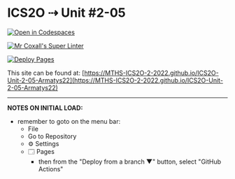 # ICS2O ⇢ Unit #2-05

[![Open in Codespaces](https://classroom.github.com/assets/launch-codespace-f4981d0f882b2a3f0472912d15f9806d57e124e0fc890972558857b51b24a6f9.svg)](https://classroom.github.com/open-in-codespaces?assignment_repo_id=10620413)

[![Mr Coxall's Super Linter](https://github.com/MTHS-ICS2O-2-2022/ICS2O-Unit-2-05-Armatys22/workflows/Mr%20Coxall's%20Super%20Linter/badge.svg)](https://github.com/MTHS-ICS2O-2-2022/ICS2O-Unit-2-05-Armatys22/actions)

[![Deploy Pages](https://github.com/MTHS-ICS2O-2-2022/ICS2O-Unit-2-05-Armatys22/workflows/Deploy%20Pages/badge.svg)](https://github.com/MTHS-ICS2O-2-2022/ICS2O-Unit-2-05-Armatys22/actions)

This site can be found at: [https://MTHS-ICS2O-2-2022.github.io/ICS2O-Unit-2-05-Armatys22](https://MTHS-ICS2O-2-2022.github.io/ICS2O-Unit-2-05-Armatys22)

---

**NOTES ON INITIAL LOAD:**
- remember to goto on the menu bar:
  - File
  - Go to Repository
  - ⚙ Settings
  - 🗔 Pages
    - then from the "Deploy from a branch ▼" button, select "GitHub Actions"
